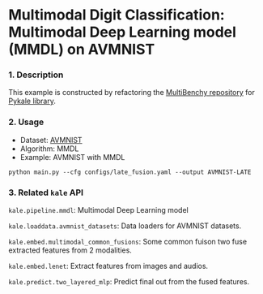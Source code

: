 # Multimodal Digit Classification: Multimodal Deep Learning model (MMDL) on AVMNIST

### 1. Description

This example is constructed by refactoring the [MultiBenchy repository](https://github.com/pliang279/MultiBench) for [Pykale library](https://github.com/pykale/pykale).

### 2. Usage
* Dataset: [AVMNIST](https://drive.google.com/file/d/1KvKynJJca5tDtI5Mmp6CoRh9pQywH8Xp/view)
* Algorithm: MMDL
* Example: AVMNIST with MMDL

`python main.py --cfg configs/late_fusion.yaml --output AVMNIST-LATE`

### 3. Related `kale` API

`kale.pipeline.mmdl`: Multimodal Deep Learning model

`kale.loaddata.avmnist_datasets`: Data loaders for AVMNIST datasets.

`kale.embed.multimodal_common_fusions`: Some common fuison two fuse extracted features from 2 modalities.

`kale.embed.lenet`: Extract features from images and audios.

`kale.predict.two_layered_mlp`: Predict final out from the fused features.
